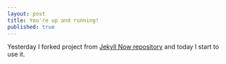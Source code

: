 ```yaml
---
layout: post
title: You're up and running!
published: true
---
```

Yesterday I forked project from [Jekyll Now repository](https://github.com/barryclark/jekyll-now) and today I start to use it.